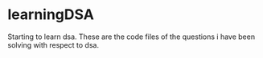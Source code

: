# learningDSA
Starting to learn dsa. 
These are the code files of the questions i have been solving with respect to dsa.
